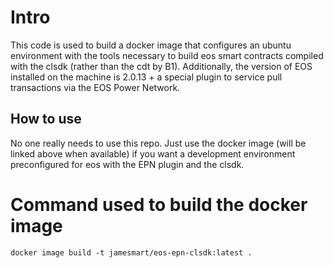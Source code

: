 # Intro
This code is used to build a docker image that configures an ubuntu environment with the tools necessary to build eos smart contracts compiled with the clsdk (rather than the cdt by B1). Additionally, the version of EOS installed on the machine is 2.0.13 + a special plugin to service pull transactions via the EOS Power Network.

## How to use
No one really needs to use this repo. Just use the docker image (will be linked above when available) if you want a development environment preconfigured for eos with the EPN plugin and the clsdk.

# Command used to build the docker image
```docker image build -t jamesmart/eos-epn-clsdk:latest .```